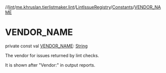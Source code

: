 //[lint](../../../../index.md)/[me.khruslan.tierlistmaker.lint](../../index.md)/[LintIssueRegistry](../index.md)/[Constants](index.md)/[VENDOR_NAME](-v-e-n-d-o-r_-n-a-m-e.md)

# VENDOR_NAME

private const val [VENDOR_NAME](-v-e-n-d-o-r_-n-a-m-e.md): [String](https://kotlinlang.org/api/latest/jvm/stdlib/kotlin/-string/index.html)

The vendor for issues returned by lint checks.

It is shown after &quot;Vendor:&quot; in output reports.
